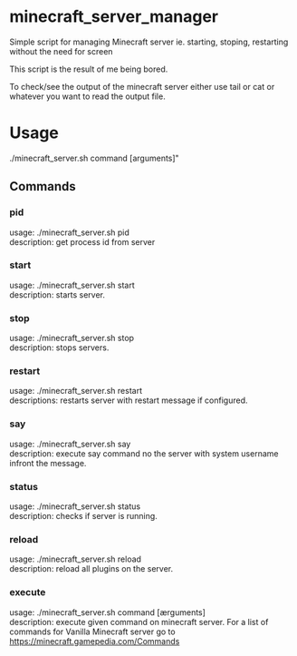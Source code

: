 # minecraft_server_manager
Simple script for managing Minecraft server ie. starting, stoping, restarting without the need for screen

This script is the result of me being bored.

To check/see the output of the minecraft server either use tail or cat or whatever you want to read the output file.

# Usage
  ./minecraft_server.sh command [arguments]"
  
## Commands
### pid
usage: ./minecraft_server.sh pid  
description: get process id from server

### start
usage: ./minecraft_server.sh start  
description: starts server.

### stop
usage: ./minecraft_server.sh stop  
description: stops servers.

### restart
usage: ./minecraft_server.sh restart  
descriptions: restarts server with restart message if configured.

### say
usage: ./minecraft_server.sh say <message>  
description: execute say command no the server with system username infront the message.

### status
usage: ./minecraft_server.sh status  
description: checks if server is running.  

### reload
usage: ./minecraft_server.sh reload  
description: reload all plugins on the server.

### execute <command>
usage: ./minecraft_server.sh command [ærguments]  
description: execute given command on minecraft server. For a list of commands for Vanilla Minecraft server go to <https://minecraft.gamepedia.com/Commands>
